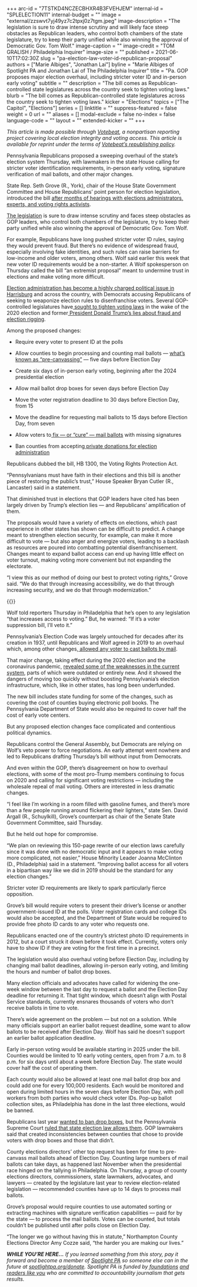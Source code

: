 +++
arc-id = "7TSTKD4NCZECBHXR4B3FVEHJEM"
internal-id = "SPLELECTION11"
internal-budget = ""
image = "external/zzswvt7yj49yz7c2tpxj0z7tgm.jpeg"
image-description = "The legislation is sure to draw intense scrutiny and will likely face steep obstacles as Republican leaders, who control both chambers of the state legislature, try to keep their party unified while also winning the approval of Democratic Gov. Tom Wolf."
image-caption = ""
image-credit = "TOM GRALISH / Philadelphia Inquirer"
image-size = ""
published = 2021-06-10T17:02:30Z
slug = "pa-election-law-voter-id-republican-proposal"
authors = ["Marie Albiges", "Jonathan Lai"]
byline = "Marie Albiges of Spotlight PA and Jonathan Lai of The Philadelphia Inquirer"
title = "Pa. GOP proposes major election overhaul, including stricter voter ID and in-person early voting"
subtitle = ""
description = "The bill comes as Republican-controlled state legislatures across the country seek to tighten voting laws."
blurb = "The bill comes as Republican-controlled state legislatures across the country seek to tighten voting laws."
kicker = "Elections"
topics = ["The Capitol", "Elections"]
series = []
linktitle = ""
suppress-featured = false
weight = 0
url = ""
aliases = []
modal-exclude = false
no-index = false
language-code = ""
layout = ""
extended-kicker = ""
+++

<i>This article is made possible through </i><a href="http://votebeat.org/"><i>Votebeat</i></a><i>, a nonpartisan reporting project covering local election integrity and voting access. This article is available for reprint under the terms of </i><a href="https://www.votebeat.org/pages/republishing"><i>Votebeat’s republishing policy</i></a><i>.</i>

Pennsylvania Republicans proposed a sweeping overhaul of the state’s election system Thursday, with lawmakers in the state House calling for stricter voter identification requirements, in-person early voting, signature verification of mail ballots, and other major changes.

State Rep. Seth Grove (R., York), chair of the House State Government Committee and House Republicans’ point person for election legislation, introduced the bill <a href="https://www.spotlightpa.org/news/2021/04/pa-election-2020-law-changes-trump-falsehoods-fraud/" target="_blank">after months of hearings with elections administrators, experts, and voting rights activists</a>.

<a href="https://www.legis.state.pa.us/cfdocs/billInfo/billInfo.cfm?sYear=2021&sInd=0&body=H&type=B&bn=1300">The legislation</a> is sure to draw intense scrutiny and faces steep obstacles as GOP leaders, who control both chambers of the legislature, try to keep their party unified while also winning the approval of Democratic Gov. Tom Wolf.

<script src="https://www.spotlightpa.org/embed.js" async></script><div data-spl-embed-version="1" data-spl-src="https://www.spotlightpa.org/embeds/newsletter/"></div>

For example, Republicans have long pushed stricter voter ID rules, saying they would prevent fraud. But there’s no evidence of widespread fraud, especially involving fake identities, and such rules can raise barriers for low-income and older voters, among others. Wolf said earlier this week that new voter ID requirements would be a non-starter. A Wolf spokesperson on Thursday called the bill “an extremist proposal” meant to undermine trust in elections and make voting more difficult.

<a href="https://www.inquirer.com/politics/pennsylvania/pennsylvania-election-law-harrisburg-20201231.html">Election administration has become a highly charged political issue in Harrisburg</a> and across the country, with Democrats accusing Republicans of seeking to weaponize election rules to disenfranchise voters. Several GOP-controlled legislatures have<a href="https://www.nytimes.com/2021/03/23/us/politics/republican-voter-laws.html"> sought to tighten voting laws</a> in the wake of the 2020 election and former<a href="https://www.inquirer.com/politics/election/pennsylvania-election-results-trump-fraud-fact-check-20201206.html"> President Donald Trump’s lies about fraud and election rigging</a>.

Among the proposed changes:

- Require every voter to present ID at the polls

- Allow counties to begin processing and counting mail ballots — <a href="https://www.spotlightpa.org/news/2020/11/pennsylvania-election-2020-counting-results-delays-mail-ballots/" target="_blank">what’s known as “pre-canvassing”</a> — five days before Election Day

- Create six days of in-person early voting, beginning after the 2024 presidential election

- Allow mail ballot drop boxes for seven days before Election Day

- Move the voter registration deadline to 30 days before Election Day, from 15

- Move the deadline for requesting mail ballots to 15 days before Election Day, from seven

- Allow voters to<a href="https://www.inquirer.com/politics/election/pennsylvania-flawed-mail-ballots-cure-20201029.html"> fix — or “cure” — mail ballots</a> with missing signatures

- Ban counties from accepting<a href="https://www.spotlightpa.org/news/2021/05/pa-2020-election-zuckerberg-grants-gop-outcry/"> private donations for election administration</a>

Republicans dubbed the bill, HB 1300, the Voting Rights Protection Act.

“Pennsylvanians must have faith in their elections and this bill is another piece of restoring the public’s trust,” House Speaker Bryan Cutler (R., Lancaster) said in a statement.

That diminished trust in elections that GOP leaders have cited has been largely driven by Trump’s election lies — and Republicans’ amplification of them.

The proposals would have a variety of effects on elections, which past experience in other states has shown can be difficult to predict. A change meant to strengthen election security, for example, can make it more difficult to vote — but also anger and energize voters, leading to a backlash as resources are poured into combatting potential disenfranchisement. Changes meant to expand ballot access can end up having little effect on voter turnout, making voting more convenient but not expanding the electorate.

“I view this as our method of doing our best to protect voting rights,” Grove said. “We do that through increasing accessibility, we do that through increasing security, and we do that through modernization.”

{{<picture src="external/z43rh0jeymryeb200mhry5vpym.jpeg" description="State Rep. Seth Grove (R., York), chair of the House State Government Committee and House Republicans’ point person for election legislation, introduced the bill after months of hearings with elections administrators, experts, and voting rights activists." caption="State Rep. Seth Grove (R., York), chair of the House State Government Committee and House Republicans’ point person for election legislation, introduced the bill after months of hearings with elections administrators, experts, and voting rights activists." credit="Dan Gleiter / PennLive">}} 

Wolf told reporters Thursday in Philadelphia that he’s open to any legislation “that increases access to voting.” But, he warned: “If it’s a voter suppression bill, I’ll veto it.”

Pennsylvania’s Election Code was largely untouched for decades after its creation in 1937, until Republicans and Wolf agreed in 2019 to an overhaul which, among other changes,<a href="https://www.inquirer.com/politics/pennsylvania/pa-election-reform-deal-20191023.html"> allowed any voter to cast ballots by mail</a>.

That major change, taking effect during the 2020 election and the coronavirus pandemic, <a href="https://www.spotlightpa.org/news/2020/12/pennsylvania-election-2020-act-77-mail-voting-republican-audit/" target="_blank">revealed some of the weaknesses in the current system</a>, parts of which were outdated or entirely new. And it showed the dangers of moving too quickly without boosting Pennsylvania’s election infrastructure, which, like in other states, has long been underfunded.

The new bill includes state funding for some of the changes, such as covering the cost of counties buying electronic poll books. The Pennsylvania Department of State would also be required to cover half the cost of early vote centers.

But any proposed election changes face complicated and contentious political dynamics.

Republicans control the General Assembly, but Democrats are relying on Wolf’s veto power to force negotiations. An early attempt went nowhere and led to Republicans drafting Thursday’s bill without input from Democrats.

And even within the GOP, there’s disagreement on how to overhaul elections, with some of the most pro-Trump members continuing to focus on 2020 and calling for significant voting restrictions — including the wholesale repeal of mail voting. Others are interested in less dramatic changes.

“I feel like I’m working in a room filled with gasoline fumes, and there’s more than a few people running around flickering their lighters,” state Sen. David Argall (R., Schuylkill), Grove’s counterpart as chair of the Senate State Government Committee, said Thursday.

But he held out hope for compromise.

“We plan on reviewing this 150-page rewrite of our election laws carefully since it was done with no democratic input and it appears to make voting more complicated, not easier,” House Minority Leader Joanna McClinton (D., Philadelphia) said in a statement. “Improving ballot access for all voters in a bipartisan way like we did in 2019 should be the standard for any election changes.”

Stricter voter ID requirements are likely to spark particularly fierce opposition.

Grove’s bill would require voters to present their driver’s license or another government-issued ID at the polls. Voter registration cards and college IDs would also be accepted, and the Department of State would be required to provide free photo ID cards to any voter who requests one.

Republicans enacted one of the country’s strictest photo ID requirements in 2012, but a court struck it down before it took effect. Currently, voters only have to show ID if they are voting for the first time in a precinct.

The legislation would also overhaul voting before Election Day, including by changing mail ballot deadlines, allowing in-person early voting, and limiting the hours and number of ballot drop boxes.

Many election officials and advocates have called for widening the one-week window between the last day to request a ballot and the Election Day deadline for returning it. That tight window, which doesn’t align with Postal Service standards, currently ensnares thousands of voters who don’t receive ballots in time to vote.

<script src="https://www.spotlightpa.org/embed.js" async></script><div data-spl-embed-version="1" data-spl-src="https://www.spotlightpa.org/embeds/donate/?teaser_text=If%20you%20learned%20something%20from%20this%20report%2C%20pay%20it%20forward%20and%20become%20a%20member%20of%20Spotlight%20PA%20so%20someone%20else%20can%20in%20the%20future."></div>

There’s wide agreement on the problem — but not on a solution. While many officials support an earlier ballot request deadline, some want to allow ballots to be received after Election Day. Wolf has said he doesn’t support an earlier ballot application deadline.

Early in-person voting would be available starting in 2025 under the bill. Counties would be limited to 10 early voting centers, open from 7 a.m. to 8 p.m. for six days until about a week before Election Day. The state would cover half the cost of operating them.

Each county would also be allowed at least one mail ballot drop box and could add one for every 100,000 residents. Each would be monitored and open during limited hours in the seven days before Election Day, with poll workers from both parties who would check voter IDs. Pop-up ballot collection sites, as Philadelphia has done in the last three elections, would be banned.

Republicans last year <a href="https://www.spotlightpa.org/news/2020/09/pa-election-reform-mail-ballots-voting-drop-boxes/">wanted to ban drop boxes</a>, but the Pennsylvania Supreme Court <a href="https://www.spotlightpa.org/news/2020/09/pa-election-november-supreme-court-mail-ballots-tom-wolf/">ruled that state election law allows them</a>. GOP lawmakers said that created inconsistencies between counties that chose to provide voters with drop boxes and those that didn’t.

County elections directors’ other top request has been for time to pre-canvass mail ballots ahead of Election Day. Counting large numbers of mail ballots can take days, as happened last November when the presidential race hinged on the tallying in Philadelphia. On Thursday, a group of county elections directors, commissioners, state lawmakers, advocates, and lawyers — created by the legislature last year to review election-related legislation — recommended counties have up to 14 days to process mail ballots.

Grove’s proposal would require counties to use automated sorting or extracting machines with signature verification capabilities — paid for by the state — to process the mail ballots. Votes can be counted, but totals couldn’t be published until after polls close on Election Day.

“The longer we go without having this in statute,” Northampton County Elections Director Amy Cozze said, “the harder you are making our lives.”

<i><b>WHILE YOU’RE HERE...</b></i><i> If you learned something from this story, pay it forward and become a member of </i><a href="https://www.spotlightpa.org/"><i>Spotlight PA</i></a><i> so someone else can in the future at </i><a href="https://www.spotlightpa.org/donate"><i>spotlightpa.org/donate</i></a><i>. Spotlight PA is funded by</i><a href="https://www.spotlightpa.org/support"><i> foundations</i></a><i> </i><a href="https://www.spotlightpa.org/support"><i>and readers like you</i></a><i> who are committed to accountability journalism that gets results.</i>
